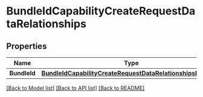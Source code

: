 # BundleIdCapabilityCreateRequestDataRelationships

## Properties

Name | Type | Description | Notes
------------ | ------------- | ------------- | -------------
**BundleId** | [**BundleIdCapabilityCreateRequestDataRelationshipsBundleId**](BundleIdCapabilityCreateRequest_data_relationships_bundleId.md) |  | 

[[Back to Model list]](../README.md#documentation-for-models) [[Back to API list]](../README.md#documentation-for-api-endpoints) [[Back to README]](../README.md)


